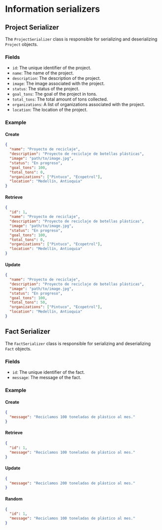 # Information serializers

## Project Serializer

The `ProjectSerializer` class is responsible for serializing and deserializing `Project` objects.

### Fields

- `id`: The unique identifier of the project.
- `name`: The name of the project.
- `description`: The description of the project.
- `image`: The image associated with the project.
- `status`: The status of the project.
- `goal_tons`: The goal of the project in tons.
- `total_tons`: The total amount of tons collected.
- `organizations`: A list of organizations associated with the project.
- `location`: The location of the project.

### Example

#### Create

```json
{
  "name": "Proyecto de reciclaje",
  "description": "Proyecto de reciclaje de botellas plásticas",
  "image": "path/to/image.jpg",
  "status": "En progreso",
  "goal_tons": 100,
  "total_tons": 0,
  "organizations": ["Pintuco", "Ecopetrol"],
  "location": "Medellín, Antioquia"
}
```

#### Retrieve

```json
{
  "id": 1,
  "name": "Proyecto de reciclaje",
  "description": "Proyecto de reciclaje de botellas plásticas",
  "image": "path/to/image.jpg",
  "status": "En progreso",
  "goal_tons": 100,
  "total_tons": 0,
  "organizations": ["Pintuco", "Ecopetrol"],
  "location": "Medellín, Antioquia"
}
```

#### Update

```json
{
  "name": "Proyecto de reciclaje",
  "description": "Proyecto de reciclaje de botellas plásticas",
  "image": "path/to/image.jpg",
  "status": "En progreso",
  "goal_tons": 100,
  "total_tons": 50,
  "organizations": ["Pintuco", "Ecopetrol"],
  "location": "Medellín, Antioquia"
}
```

## Fact Serializer

The `FactSerializer` class is responsible for serializing and deserializing `Fact` objects.

### Fields

- `id`: The unique identifier of the fact.
- `message`: The message of the fact.

### Example

#### Create

```json
{
  "message": "Reciclamos 100 toneladas de plástico al mes."
}
```

#### Retrieve

```json
{
  "id": 1,
  "message": "Reciclamos 100 toneladas de plástico al mes."
}
```

#### Update

```json
{
  "message": "Reciclamos 200 toneladas de plástico al mes."
}
```

#### Random

```json
{
  "id": 1,
  "message": "Reciclamos 100 toneladas de plástico al mes."
}
```
